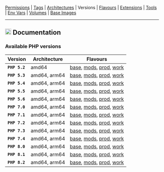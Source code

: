 [Permissions](syncronize-file-permissions.md) |
[Tags](docker-tags.md) |
[Architectures](supported-architectures.md) |
Versions |
[Flavours](flavours.md) |
[Extensions](php-modules.md) |
[Tools](available-tools.md) |
[Env Vars](docker-env-variables.md) |
[Volumes](docker-volumes.md) |
[Base Images](base-images.md)

---

<h2><img name="Documentation" title="Documentation" width="20" src="https://github.com/devilbox/artwork/raw/master/submissions_logo/cytopia/01/png/logo_64_trans.png"> Documentation</h2>



### Available PHP versions

| Version       | Architecture  | Flavours |
|---------------|---------------|----------|
| **`PHP 5.2`** |  amd64        | [base](../Dockerfiles/base/Dockerfile-5.2), [mods](../Dockerfiles/mods/Dockerfile-5.2), [prod](../Dockerfiles/prod/Dockerfile-5.2), [work](../Dockerfiles/work/Dockerfile-5.2) |
| **`PHP 5.3`** |  amd64, arm64 | [base](../Dockerfiles/base/Dockerfile-5.3), [mods](../Dockerfiles/mods/Dockerfile-5.3), [prod](../Dockerfiles/prod/Dockerfile-5.3), [work](../Dockerfiles/work/Dockerfile-5.3) |
| **`PHP 5.4`** |  amd64, arm64 | [base](../Dockerfiles/base/Dockerfile-5.4), [mods](../Dockerfiles/mods/Dockerfile-5.4), [prod](../Dockerfiles/prod/Dockerfile-5.4), [work](../Dockerfiles/work/Dockerfile-5.4) |
| **`PHP 5.5`** |  amd64, arm64 | [base](../Dockerfiles/base/Dockerfile-5.5), [mods](../Dockerfiles/mods/Dockerfile-5.5), [prod](../Dockerfiles/prod/Dockerfile-5.5), [work](../Dockerfiles/work/Dockerfile-5.5) |
| **`PHP 5.6`** |  amd64, arm64 | [base](../Dockerfiles/base/Dockerfile-5.6), [mods](../Dockerfiles/mods/Dockerfile-5.6), [prod](../Dockerfiles/prod/Dockerfile-5.6), [work](../Dockerfiles/work/Dockerfile-5.6) |
| **`PHP 7.0`** |  amd64, arm64 | [base](../Dockerfiles/base/Dockerfile-7.0), [mods](../Dockerfiles/mods/Dockerfile-7.0), [prod](../Dockerfiles/prod/Dockerfile-7.0), [work](../Dockerfiles/work/Dockerfile-7.0) |
| **`PHP 7.1`** |  amd64, arm64 | [base](../Dockerfiles/base/Dockerfile-7.1), [mods](../Dockerfiles/mods/Dockerfile-7.1), [prod](../Dockerfiles/prod/Dockerfile-7.1), [work](../Dockerfiles/work/Dockerfile-7.1) |
| **`PHP 7.2`** |  amd64, arm64 | [base](../Dockerfiles/base/Dockerfile-7.2), [mods](../Dockerfiles/mods/Dockerfile-7.2), [prod](../Dockerfiles/prod/Dockerfile-7.2), [work](../Dockerfiles/work/Dockerfile-7.2) |
| **`PHP 7.3`** |  amd64, arm64 | [base](../Dockerfiles/base/Dockerfile-7.3), [mods](../Dockerfiles/mods/Dockerfile-7.3), [prod](../Dockerfiles/prod/Dockerfile-7.3), [work](../Dockerfiles/work/Dockerfile-7.3) |
| **`PHP 7.4`** |  amd64, arm64 | [base](../Dockerfiles/base/Dockerfile-7.4), [mods](../Dockerfiles/mods/Dockerfile-7.4), [prod](../Dockerfiles/prod/Dockerfile-7.4), [work](../Dockerfiles/work/Dockerfile-7.4) |
| **`PHP 8.0`** |  amd64, arm64 | [base](../Dockerfiles/base/Dockerfile-8.0), [mods](../Dockerfiles/mods/Dockerfile-8.0), [prod](../Dockerfiles/prod/Dockerfile-8.0), [work](../Dockerfiles/work/Dockerfile-8.0) |
| **`PHP 8.1`** |  amd64, arm64 | [base](../Dockerfiles/base/Dockerfile-8.1), [mods](../Dockerfiles/mods/Dockerfile-8.1), [prod](../Dockerfiles/prod/Dockerfile-8.1), [work](../Dockerfiles/work/Dockerfile-8.1) |
| **`PHP 8.2`** |  amd64, arm64 | [base](../Dockerfiles/base/Dockerfile-8.2), [mods](../Dockerfiles/mods/Dockerfile-8.2), [prod](../Dockerfiles/prod/Dockerfile-8.2), [work](../Dockerfiles/work/Dockerfile-8.2) |
